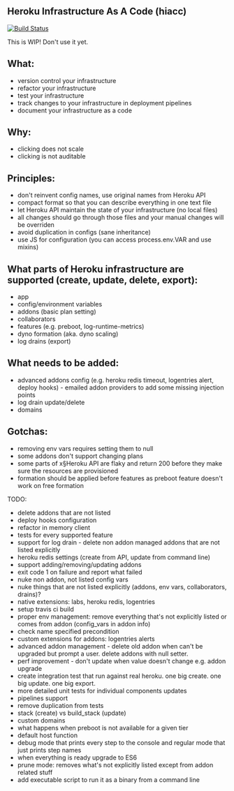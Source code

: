 Heroku Infrastructure As A Code (hiacc)
-------

[![Build Status](https://travis.schibsted.io/snt/hiaac.svg?token=rZVkndZyUmroq3r7Jeyx&branch=master)](https://travis.schibsted.io/snt/hiaac)

This is WIP! Don't use it yet.

What:
------
- version control your infrastructure 
- refactor your infrastructure
- test your infrastructure 
- track changes to your infrastructure in deployment pipelines
- document your infrastructure as a code

Why:
------
- clicking does not scale
- clicking is not auditable

Principles:
------
- don't reinvent config names, use original names from Heroku API
- compact format so that you can describe everything in one text file
- let Heroku API maintain the state of your infrastructure (no local files)
- all changes should go through those files and your manual changes will be overriden 
- avoid duplication in configs (sane inheritance)
- use JS for configuration (you can access process.env.VAR and use mixins)

What parts of Heroku infrastructure are supported (create, update, delete, export):
------
- app
- config/environment variables
- addons (basic plan setting)
- collaborators
- features (e.g. preboot, log-runtime-metrics)
- dyno formation (aka. dyno scaling)
- log drains (export)

What needs to be added:
------
- advanced addons config (e.g. heroku redis timeout, logentries alert, deploy hooks) - emailed addon providers to add some missing injection points
- log drain update/delete
- domains


Gotchas:
------
- removing env vars requires setting them to null
- some addons don't support changing plans
- some parts of x§Heroku API are flaky and return 200 before they make sure the resources are provisioned 
- formation should be applied before features as preboot feature doesn't work on free formation

TODO: 
- delete addons that are not listed
- deploy hooks configuration
- refactor in memory client
- tests for every supported feature
- support for log drain - delete non addon managed addons that are not listed explicitly
- heroku redis settings (create from API, update from command line)
- support adding/removing/updating addons 
- exit code 1 on failure and report what failed
- nuke non addon, not listed config vars
- nuke things that are not listed explicitly (addons, env vars, collaborators, drains)?
- native extensions: labs, heroku redis, logentries
- setup travis ci build 
- proper env management: remove everything that's not explicitly listed or comes from addon (config_vars in addon info)
- check name specified precondition
- custom extensions for addons: logentries alerts
- advanced addon management - delete old addon when can't be upgraded but prompt a user. delete addons with null setter.
- perf improvement - don't update when value doesn't change e.g. addon upgrade
- create integration test that run against real heroku. one big create. one big update. one big export.
- more detailed unit tests for individual components updates
- pipelines support
- remove duplication from tests
- stack (create) vs build_stack (update)
- custom domains
- what happens when preboot is not available for a given tier
- default host function
- debug mode that prints every step to the console and regular mode that just prints step names
- when everything is ready upgrade to ES6
- prune mode: removes what's not explicitly listed except from addon related stuff
- add executable script to run it as a binary from a command line
